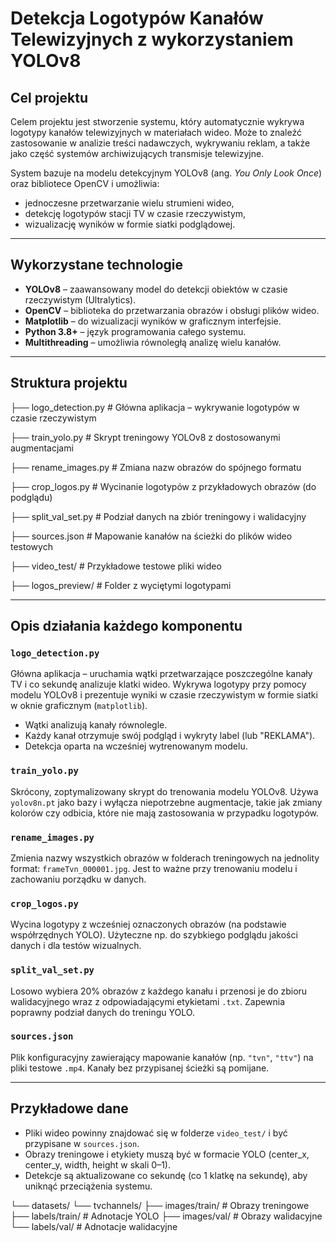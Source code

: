 #  Detekcja Logotypów Kanałów Telewizyjnych z wykorzystaniem YOLOv8

##  Cel projektu

Celem projektu jest stworzenie systemu, który automatycznie wykrywa logotypy kanałów telewizyjnych w materiałach wideo. Może to znaleźć zastosowanie w analizie treści nadawczych, wykrywaniu reklam, a także jako część systemów archiwizujących transmisje telewizyjne.

System bazuje na modelu detekcyjnym YOLOv8 (ang. *You Only Look Once*) oraz bibliotece OpenCV i umożliwia:

- jednoczesne przetwarzanie wielu strumieni wideo,
- detekcję logotypów stacji TV w czasie rzeczywistym,
- wizualizację wyników w formie siatki podglądowej.

---

##  Wykorzystane technologie

- **YOLOv8** – zaawansowany model do detekcji obiektów w czasie rzeczywistym (Ultralytics).
- **OpenCV** – biblioteka do przetwarzania obrazów i obsługi plików wideo.
- **Matplotlib** – do wizualizacji wyników w graficznym interfejsie.
- **Python 3.8+** – język programowania całego systemu.
- **Multithreading** – umożliwia równoległą analizę wielu kanałów.

---

##  Struktura projektu
├── logo_detection.py # Główna aplikacja – wykrywanie logotypów w czasie rzeczywistym

├── train_yolo.py # Skrypt treningowy YOLOv8 z dostosowanymi augmentacjami

├── rename_images.py # Zmiana nazw obrazów do spójnego formatu

├── crop_logos.py # Wycinanie logotypów z przykładowych obrazów (do podglądu)

├── split_val_set.py # Podział danych na zbiór treningowy i walidacyjny

├── sources.json # Mapowanie kanałów na ścieżki do plików wideo testowych

├── video_test/ # Przykładowe testowe pliki wideo

├── logos_preview/ # Folder z wyciętymi logotypami

---

##  Opis działania każdego komponentu

### `logo_detection.py`
Główna aplikacja – uruchamia wątki przetwarzające poszczególne kanały TV i co sekundę analizuje klatki wideo. Wykrywa logotypy przy pomocy modelu YOLOv8 i prezentuje wyniki w czasie rzeczywistym w formie siatki w oknie graficznym (`matplotlib`).

- Wątki analizują kanały równolegle.
- Każdy kanał otrzymuje swój podgląd i wykryty label (lub "REKLAMA").
- Detekcja oparta na wcześniej wytrenowanym modelu.

### `train_yolo.py`
Skrócony, zoptymalizowany skrypt do trenowania modelu YOLOv8. Używa `yolov8n.pt` jako bazy i wyłącza niepotrzebne augmentacje, takie jak zmiany kolorów czy odbicia, które nie mają zastosowania w przypadku logotypów.

### `rename_images.py`
Zmienia nazwy wszystkich obrazów w folderach treningowych na jednolity format: `frameTvn_000001.jpg`. Jest to ważne przy trenowaniu modelu i zachowaniu porządku w danych.

### `crop_logos.py`
Wycina logotypy z wcześniej oznaczonych obrazów (na podstawie współrzędnych YOLO). Użyteczne np. do szybkiego podglądu jakości danych i dla testów wizualnych.

### `split_val_set.py`
Losowo wybiera 20% obrazów z każdego kanału i przenosi je do zbioru walidacyjnego wraz z odpowiadającymi etykietami `.txt`. Zapewnia poprawny podział danych do treningu YOLO.

### `sources.json`
Plik konfiguracyjny zawierający mapowanie kanałów (np. `"tvn"`, `"ttv"`) na pliki testowe `.mp4`. Kanały bez przypisanej ścieżki są pomijane.

---

## Przykładowe dane

- Pliki wideo powinny znajdować się w folderze `video_test/` i być przypisane w `sources.json`.
- Obrazy treningowe i etykiety muszą być w formacie YOLO (center_x, center_y, width, height w skali 0–1).
- Detekcje są aktualizowane co sekundę (co 1 klatkę na sekundę), aby uniknąć przeciążenia systemu.

└── datasets/
└── tvchannels/
├── images/train/ # Obrazy treningowe
├── labels/train/ # Adnotacje YOLO
├── images/val/ # Obrazy walidacyjne
└── labels/val/ # Adnotacje walidacyjne

